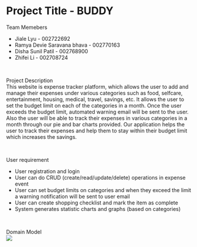 <h1>Project Title - BUDDY</h1>


<summary>Team Memebers</summary>
<ul>
<li>Jiale Lyu - 002722692</li>
<li>Ramya Devie Saravana bhava - 002770163</li>
<li>Disha Sunil Patil - 002768900</li>
<li>Zhifei Li - 002708724</li>
</ul>

&nbsp;
<summary>Project Description</summary>
This website is expense tracker platform, which allows the user to add and manage their expenses under various categories such as food, selfcare, entertainment, housing, medical, travel, savings, etc. It allows the user to set the budget limit on each of the categories in a month. Once the user exceeds the budget limit, automated warning email will be sent to the user. Also the user will be able to track their expenses in various categories in a month through our pie and bar charts provided. Our application helps the user to track their expenses and help them to stay within their budget limit which increases the savings.
</details>

&nbsp;
<summary>User requirement</summary>
<ul>
<li>User registration and login</li>
<li>User can do CRUD (create/read/update/delete) operations in expense event</li>
<li>User can set budget limits on categories and when they exceed the limit a warning notification will be sent to user email</li>
<li>User can create shopping checklist and mark the item as complete</li>
<li>System generates statistic charts and graphs (based on categories)</li>
</ul>


&nbsp;
<summary>Domain Model</summary>

<image src="Domain Model.png">


